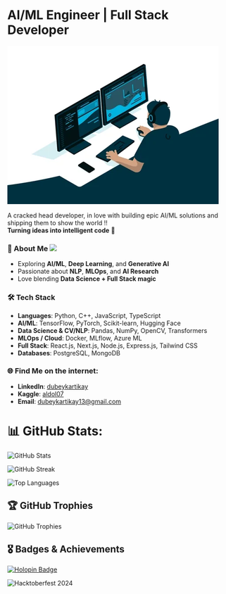 # AI/ML Engineer | Full Stack Developer
<img src="giphy 3.webp" style="text-align:center;"></img>

A cracked head developer, in love with building epic AI/ML solutions and shipping them to show the world !!  
**Turning ideas into intelligent code** 🚀  

### 🌟 About Me ![](https://komarev.com/ghpvc/?username=aldol07&label=Profile+views&style=for-the-badge&color=green)  
- Exploring **AI/ML**, **Deep Learning**, and **Generative AI**  
- Passionate about **NLP**, **MLOps**, and **AI Research**  
- Love blending **Data Science + Full Stack magic**  

### 🛠️ Tech Stack
- **Languages**: Python, C++, JavaScript, TypeScript  
- **AI/ML**: TensorFlow, PyTorch, Scikit-learn, Hugging Face  
- **Data Science & CV/NLP**: Pandas, NumPy, OpenCV, Transformers  
- **MLOps / Cloud**: Docker, MLflow, Azure ML  
- **Full Stack**: React.js, Next.js, Node.js, Express.js, Tailwind CSS  
- **Databases**: PostgreSQL, MongoDB  

### 🌐 Find Me on the internet: 
- **LinkedIn**: [dubeykartikay](https://www.linkedin.com/in/dubeykartikay)  
- **Kaggle**: [aldol07](https://kaggle.com/aldol07)  
- **Email**: dubeykartikay13@gmail.com  

# 📊 GitHub Stats:

![GitHub Stats](https://github-readme-stats.vercel.app/api?username=aldol07&show_icons=true&theme=dark&count_private=true)

![GitHub Streak](https://streak-stats.demolab.com/?user=aldol07&theme=dark)

![Top Languages](https://github-readme-stats.vercel.app/api/top-langs/?username=aldol07&layout=compact&theme=dark)

## 🏆 GitHub Trophies
![GitHub Trophies](https://github-profile-trophy.vercel.app/?username=aldol07&theme=darkhub&no-frame=false&no-bg=false&margin-w=4)

## 🎖️ Badges & Achievements
[![Holopin Badge](https://holopin.me/aldol07)](https://holopin.io/@aldol07)

<!-- Hacktoberfest badges - these will show automatically during October if you participate -->
![Hacktoberfest 2024](https://img.shields.io/badge/Hacktoberfest-2024-blueviolet?style=for-the-badge&logo=hacktoberfest&logoColor=white)
